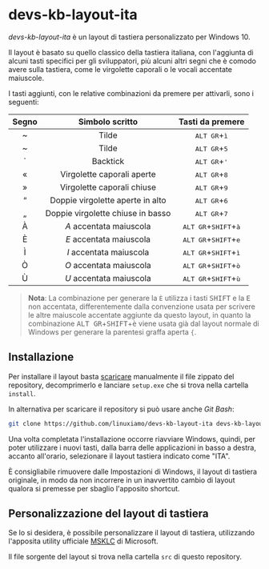 # devs-kb-layout-ita

_devs-kb-layout-ita_ è un layout di tastiera personalizzato per Windows 10.

Il layout è basato su quello classico della tastiera italiana, con l'aggiunta di alcuni tasti specifici per gli sviluppatori, più alcuni altri segni che è comodo avere sulla tastiera, come le virgolette caporali o le vocali accentate maiuscole.

I tasti aggiunti, con le relative combinazioni da premere per attivarli, sono i seguenti:

Segno | Simbolo scritto | Tasti da premere
:---:| :---: | :---:
~ | Tilde | <kbd>ALT GR</kbd>+<kbd>ì</kbd>
~ | Tilde | <kbd>ALT GR</kbd>+<kbd>5</kbd>
\` | Backtick | <kbd>ALT GR</kbd>+<kbd>'</kbd>
« | Virgolette caporali aperte | <kbd>ALT GR</kbd>+<kbd>8</kbd>
» | Virgolette caporali chiuse | <kbd>ALT GR</kbd>+<kbd>9</kbd>
“ | Doppie virgolette aperte in alto | <kbd>ALT GR</kbd>+<kbd>6</kbd>
„ | Doppie virgolette chiuse in basso | <kbd>ALT GR</kbd>+<kbd>7</kbd>
À | _A_ accentata maiuscola | <kbd>ALT GR</kbd>+<kbd>SHIFT</kbd>+<kbd>à</kbd>
È | _E_ accentata maiuscola | <kbd>ALT GR</kbd>+<kbd>SHIFT</kbd>+<kbd>e</kbd>
Ì | _I_ accentata maiuscola | <kbd>ALT GR</kbd>+<kbd>SHIFT</kbd>+<kbd>ì</kbd>
Ò | _O_ accentata maiuscola | <kbd>ALT GR</kbd>+<kbd>SHIFT</kbd>+<kbd>ò</kbd>
Ù | _U_ accentata maiuscola | <kbd>ALT GR</kbd>+<kbd>SHIFT</kbd>+<kbd>ù</kbd>

>**Nota**: La combinazione per generare la `È` utilizza i tasti <kbd>SHIFT</kbd> e la <kbd>E</kbd> non accentata, differentemente dalla convenzione usata per scrivere le altre maiuscole accentate aggiunte da questo layout, in quanto la combinazione <kbd>ALT GR</kbd>+<kbd>SHIFT</kbd>+<kbd>è</kbd> viene usata già dal layout normale di Windows per generare la parentesi graffa aperta `{`.

## Installazione

Per installare il layout basta [scaricare](https://github.com/linuxiamo/devs-kb-layout-ita/archive/master.zip) manualmente il file zippato del repository, decomprimerlo e lanciare `setup.exe` che si trova nella cartella `install`.

In alternativa per scaricare il repository si può usare anche _Git Bash_:
```bash
git clone https://github.com/linuxiamo/devs-kb-layout-ita devs-kb-layout-ita
```

Una volta completata l'installazione occorre riavviare Windows, quindi, per poter utilizzare i nuovi tasti, dalla barra delle applicazioni in basso a destra, accanto all'orario, selezionare il layout tastiera indicato come "ITA".

È consigliabile rimuovere dalle Impostazioni di Windows, il layout di tastiera originale, in modo da non incorrere in un inavvertito cambio di layout qualora si premesse per sbaglio l'apposito shortcut.

## Personalizzazione del layout di tastiera

Se lo si desidera, è possibile personalizzare il layout di tastiera, utilizzando l'apposita utility ufficiale <a href="https://www.microsoft.com/en-us/download/details.aspx?id=22339" terget="_blank">MSKLC</a> di Microsoft.

Il file sorgente del layout si trova nella cartella `src` di questo repository.
